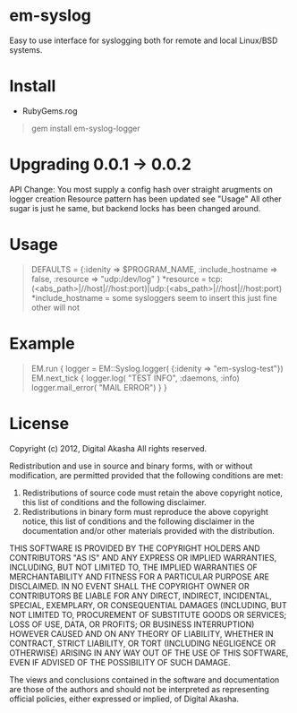 em-syslog
=========
Easy to use interface for syslogging both for remote and local Linux/BSD systems.

Install
=========
* RubyGems.rog
> gem install em-syslog-logger

Upgrading 0.0.1 -> 0.0.2
=========
API Change: You most supply a config hash over straight arugments on logger creation
Resource pattern has been updated see "Usage"
All other sugar is just he same, but backend locks has been changed around.

Usage
=========
> DEFAULTS = {:idenity => $PROGRAM_NAME,
>             :include_hostname => false,
>             :resource => "udp:/dev/log"
>            }
*resource = tcp:(<abs_path>|//host|//host:port)|udp:(<abs_path>|//host|//host:port)
*include_hostname = some sysloggers seem to insert this just fine other will not

Example
=========
> EM.run {
>   logger = EM::Syslog.logger( {:idenity => "em-syslog-test"})
>   EM.next_tick {
>     logger.log( "TEST INFO", :daemons, :info)
>     logger.mail_error( "MAIL ERROR")
>   }
> }


License
=========
Copyright (c) 2012, Digital Akasha
All rights reserved.

Redistribution and use in source and binary forms, with or without
modification, are permitted provided that the following conditions are met: 

1. Redistributions of source code must retain the above copyright notice, this
   list of conditions and the following disclaimer. 
2. Redistributions in binary form must reproduce the above copyright notice,
   this list of conditions and the following disclaimer in the documentation
   and/or other materials provided with the distribution. 

THIS SOFTWARE IS PROVIDED BY THE COPYRIGHT HOLDERS AND CONTRIBUTORS "AS IS" AND
ANY EXPRESS OR IMPLIED WARRANTIES, INCLUDING, BUT NOT LIMITED TO, THE IMPLIED
WARRANTIES OF MERCHANTABILITY AND FITNESS FOR A PARTICULAR PURPOSE ARE
DISCLAIMED. IN NO EVENT SHALL THE COPYRIGHT OWNER OR CONTRIBUTORS BE LIABLE FOR
ANY DIRECT, INDIRECT, INCIDENTAL, SPECIAL, EXEMPLARY, OR CONSEQUENTIAL DAMAGES
(INCLUDING, BUT NOT LIMITED TO, PROCUREMENT OF SUBSTITUTE GOODS OR SERVICES;
LOSS OF USE, DATA, OR PROFITS; OR BUSINESS INTERRUPTION) HOWEVER CAUSED AND
ON ANY THEORY OF LIABILITY, WHETHER IN CONTRACT, STRICT LIABILITY, OR TORT
(INCLUDING NEGLIGENCE OR OTHERWISE) ARISING IN ANY WAY OUT OF THE USE OF THIS
SOFTWARE, EVEN IF ADVISED OF THE POSSIBILITY OF SUCH DAMAGE.

The views and conclusions contained in the software and documentation are those
of the authors and should not be interpreted as representing official policies, 
either expressed or implied, of Digital Akasha.

